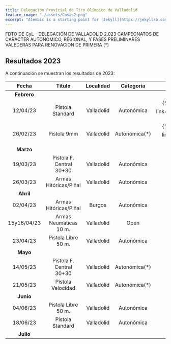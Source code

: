 ```yaml
---
title: Delegación Provicial de Tiro Olímpico de Valladolid
feature_image: "./assets/Cosas2.png"
excerpt: "Alembic is a starting point for [Jekyll](https://jekyllrb.com/) projects. Rather than starting from scratch, this boilerplate is designed to get the ball rolling immediately. Install it, configure it, tweak it, push it."
---
```


FDTO DE CyL - DELEGACIÓN DE VALLADOLID 2.023
CAMPEONATOS DE CARACTER AUTONÓMICO, REGIONAL, Y FASES PRELIMINARES 
VALEDERAS PARA RENOVACION DE PRIMERA (*)

## Resultados 2023

A continuación se muestran los resultados de 2023:

| Fecha      | Titulo | Localidad     | Categoría    | Resultados | 
|    :----:   |    :----:   |    :----:   |     :----:   |     :----:   |
| **Febrero** |      |   |   |   |
| 12/04/23 | Pistola Standard | Valladolid | Autonómica | {% include button.html text="Acta ⬇️" link="./resultados/2023/1ps120223.pdf" color="#0366d6" %} |
| 26/02/23 | Pistola 9mm | Valladolid | Autonómica(*) | {% include button.html text="Acta ⬇️" link="./resultados/2023/sample.pdf" color="#0366d6" %} |
| **Marzo** |      |   |   |   |
| 19/03/23 | Pistola F. Central 30+30 | Valladolid | Autonómica |  |
| 26/03/23 | Armas Hitóricas/Piñal | Valladolid | Autonómica |  |
| **Abril** |      |   |   |   |
| 02/04/23 | Armas Hitóricas/Piñal | Burgos | Autonómica |  |
| 15y16/04/23 | Armas Neumáticas 10 m. | Valladolid | Open |  |
| 23/04/23 | Pistola Libre 50 m. | Valladolid | Autonómica |  | 
| **Mayo** |      |   |   |   | 
| 14/05/23 | Pistola F. Central 30+30 | Valladolid | Autonómica(*) |  | 
| 21/05/23 | Pistola Velocidad | Valladolid | Autonómica(*) |  | 
| **Junio** |      |   |   |   | 
| 04/06/23 | Pistola Libre 50 m. | Valladolid | Autonómica |  | 
| 18/06/23 | Pistola Standard | Valladolid | Autonómica |  |
| **Julio** |      |   |   |   | 